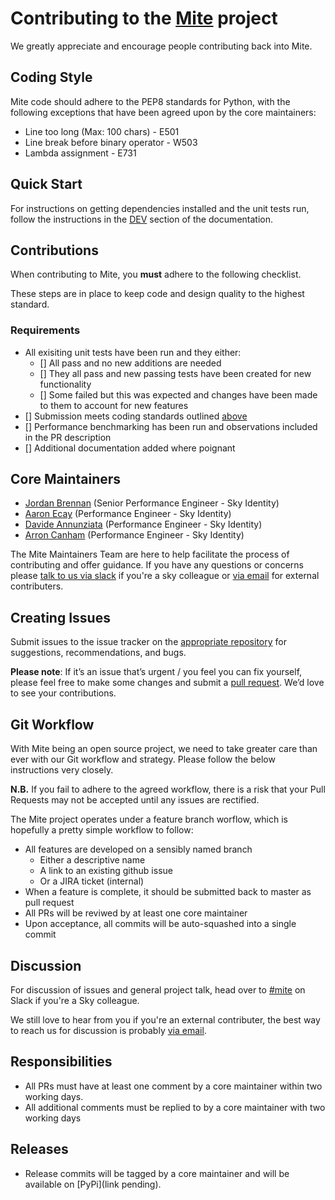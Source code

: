 # Contributing to the [Mite](https://github.com/sky-uk/mite) project

We greatly appreciate and encourage people contributing back into Mite.

## Coding Style

Mite code should adhere to the PEP8 standards for Python, with the following
exceptions that have been agreed upon by the core maintainers:

 * Line too long (Max: 100 chars) - E501
 * Line break before binary operator - W503
 * Lambda assignment - E731

## Quick Start

For instructions on getting dependencies installed and the unit tests run,
follow the instructions in the [DEV](https://github.com/sky-uk/mite/blob/master/DEV.md)
section of the documentation.

## Contributions

When contributing to Mite, you **must** adhere to the
following checklist.

These steps are in place to keep code and design quality to the highest
standard.

### Requirements

  * All exisiting unit tests have been run and they either:
    - [] All pass and no new additions are needed
    - [] They all pass and new passing tests have been created for new functionality
    - [] Some failed but this was expected and changes have been made to them to account for new features
  * [] Submission meets coding standards outlined [above](##coding-style)
  * [] Performance benchmarking has been run and observations included in the PR description
  * [] Additional documentation added where poignant 

## Core Maintainers

  * [Jordan Brennan](https://github.com/jb098) (Senior Performance Engineer - Sky Identity)
  * [Aaron Ecay](https://github.com/aecay) (Performance Engineer - Sky Identity)
  * [Davide Annunziata](https://github.com/DavAnnunz) (Performance Engineer - Sky Identity)
  * [Arron Canham](https://github.com/arroncanhamskyuk) (Performance Engineer - Sky Identity)

The Mite Maintainers Team are here to help facilitate the process of contributing
and offer guidance. If you have any questions or concerns please [talk to us via slack](https://sky.slack.com/messages/mite)
if you're a sky colleague or [via email](mailto:DL-Leeds-ID-PerformanceEngineering@sky.uk) for external contributers.

## Creating Issues

Submit issues to the issue tracker on the [appropriate
repository](https://github.com/sky-uk/mite) for suggestions,
recommendations, and bugs.

**Please note**: If it’s an issue that’s urgent / you feel you can fix yourself,
please feel free to make some changes and submit a [pull request](https://github.com/sky-uk/mite/pulls).
 We’d love to see your contributions.

## Git Workflow

With Mite being an open source project, we need to take greater care than
ever with our Git workflow and strategy. Please follow the below instructions
very closely.

**N.B.** If you fail to adhere to the agreed workflow, there is a risk that your
Pull Requests may not be accepted until any issues are rectified.

The Mite project operates under a feature branch worflow, which is hopefully
a pretty simple workflow to follow:

 * All features are developed on a sensibly named branch
   - Either a descriptive name
   - A link to an existing github issue
   - Or a JIRA ticket (internal)
 * When a feature is complete, it should be submitted back to master as pull request
 * All PRs will be reviwed by at least one core maintainer
 * Upon acceptance, all commits will be auto-squashed into a single commit

## Discussion

For discussion of issues and general project talk, head over to
[#mite](http://sky.slack.com/messages/mite) on Slack if you're a Sky colleague.

We still love to hear from you if you're an external contributer, the best way
to reach us for discussion is probably [via email](mailto:DL-Leeds-ID-PerformanceEngineering@sky.uk).

## Responsibilities

* All PRs must have at least one comment by a core maintainer within two working days.
* All additional comments must be replied to by a core maintainer with two working days

## Releases

* Release commits will be tagged by a core maintainer and will be available on [PyPi](link pending).
